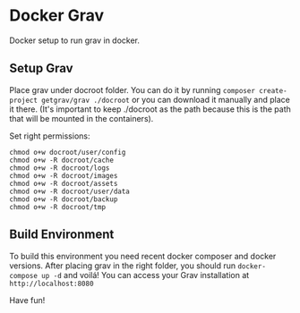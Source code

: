 # Docker Grav

Docker setup to run grav in docker.

## Setup Grav

Place grav under docroot folder. You can do it by running `composer create-project getgrav/grav ./docroot` or you can download it manually and place it there. (It's important to keep ./docroot as the path because this is the path that will be mounted in the containers).

Set right permissions:

```
chmod o+w docroot/user/config
chmod o+w -R docroot/cache
chmod o+w -R docroot/logs
chmod o+w -R docroot/images
chmod o+w -R docroot/assets
chmod o+w -R docroot/user/data
chmod o+w -R docroot/backup
chmod o+w -R docroot/tmp
```

## Build Environment

To build this environment you need recent docker composer and docker versions.
After placing grav in the right folder, you should run `docker-compose up -d` and voilá! You can access your Grav installation at `http://localhost:8080`

Have fun!
